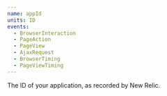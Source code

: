```yaml
---
name: appId
units: ID
events:
  - BrowserInteraction
  - PageAction
  - PageView
  - AjaxRequest
  - BrowserTiming
  - PageViewTiming
---
```


The ID of your application, as recorded by New Relic.